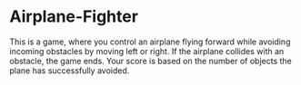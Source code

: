 # Airplane-Fighter
This is a game, where you control an airplane flying forward while avoiding incoming obstacles by moving left or right. If the airplane collides with an obstacle, the game ends. Your score is based on the number of objects the plane has successfully avoided.
